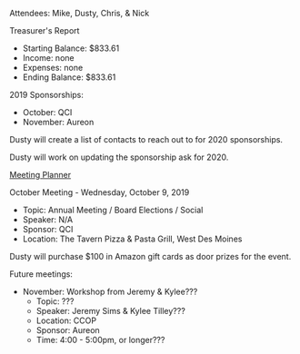 Attendees: Mike, Dusty, Chris, & Nick

Treasurer's Report
- Starting Balance: $833.61
- Income: none
- Expenses: none
- Ending Balance: $833.61

2019 Sponsorships:
- October: QCI
- November: Aureon

Dusty will create a list of contacts to reach out to for 2020 sponsorships.

Dusty will work on updating the sponsorship ask for 2020.

[Meeting Planner](https://docs.google.com/spreadsheets/d/1qY6O5bR5MWBwRZ-iIOG0dUWdoj8bld_chOMgfkDfrik/edit?usp=sharing)

October Meeting - Wednesday, October 9, 2019
- Topic: Annual Meeting / Board Elections / Social
- Speaker: N/A
- Sponsor: QCI
- Location: The Tavern Pizza & Pasta Grill, West Des Moines

Dusty will purchase $100 in Amazon gift cards as door prizes for the event.

Future meetings:
- November: Workshop from Jeremy & Kylee???
  - Topic: ???
  - Speaker: Jeremy Sims & Kylee Tilley???
  - Location: CCOP
  - Sponsor: Aureon
  - Time: 4:00 - 5:00pm, or longer???

